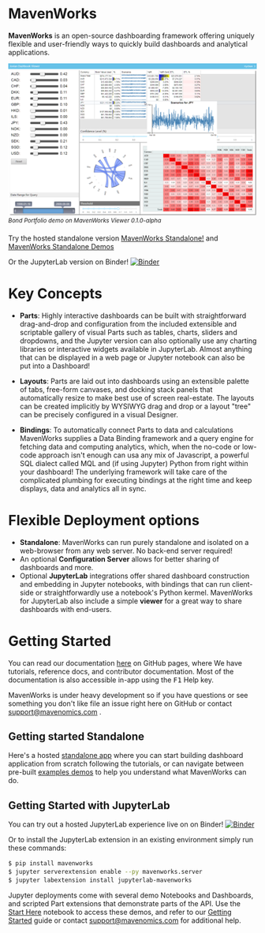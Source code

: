 # MavenWorks

**MavenWorks** is an open-source dashboarding framework offering uniquely flexible and user-friendly ways to quickly build dashboards and analytical applications.

![MavenWorks screenshot depicting the Volatility3D demo notebook, in /demos/Volatility3d.ipynb](./screenshot.png)
_<sup>Bond Portfolio demo on MavenWorks Viewer 0.1.0-alpha</sup>_

Try the hosted standalone version [MavenWorks Standalone!](https://mavenomics.github.io/MavenWorks/app) and [MavenWorks Standalone Demos](http://mavenworks.com/app/demos/)

Or the JupyterLab version on Binder! [![Binder](https://mybinder.org/badge_logo.svg)](https://mybinder.org/v2/gh/Mavenomics/MavenWorks/binder?urlpath=lab%2Ftree%2Fdemos%2FStartHere.ipynb)

# Key Concepts

 * **Parts**: Highly interactive dashboards can be built with straightforward drag-and-drop and configuration from the included extensible and scriptable gallery of visual Parts such as tables, charts, sliders and dropdowns, and the Jupyter version can also optionally use any charting libraries or interactive widgets available in JupyterLab. Almost anything that can be displayed in a web page or Jupyter notebook can also be put into a Dashboard!

 * **Layouts**: Parts are laid out into dashboards using an extensible palette of tabs, free-form canvases, and docking stack panels that automatically resize to make best use of screen real-estate.  The layouts can be created implicitly  by WYSIWYG drag and drop or a layout "tree" can be precisely configured in a visual Designer.

 * **Bindings**: To automatically connect Parts to data and calculations MavenWorks supplies a Data Binding framework and a query engine for fetching data and computing analytics, which, when the no-code or low-code approach isn't enough can usa any mix of Javascript, a powerful SQL dialect called MQL and (if using Jupyter) Python from right within your dashboard!  The underlying framework will take care of the complicated plumbing for executing bindings at the right time and keep displays, data and analytics all in sync.

# Flexible Deployment options
 * **Standalone**: MavenWorks can run purely standalone and isolated on a web-browser from any web server.  No back-end server required!
 * An optional **Configuration Server** allows for better sharing of dashboards and more.
 * Optional **JupyterLab** integrations offer shared dashboard construction and embedding in Jupyter notebooks, with bindings that can run client-side or straightforwardly use a notebook's Python kermel.  MavenWorks for JupyterLab also include a simple **viewer** for a great way to share dashboards with end-users.

# Getting Started
You can read our documentation [here](https://mavenomics.github.io/MavenWorks) on GitHub pages, where We have tutorials,
reference docs, and contributor documentation. Most of the documentation is also accessible in-app using
the <kbd>F1</kbd> Help key.

MavenWorks is under heavy development so if you have questions or see something you don't like file an issue right here on GitHub or contact support@mavenomics.com .

## Getting started Standalone
Here's a hosted [standalone app](https://mavenomics.github.io/MavenWorks/app/) where you can start building dashboard application from scratch following the tutorials, or  can navigate between pre-built [examples demos](https://mavenomics.github.io/MavenWorks/app/demos/index.html) to help you understand what MavenWorks
can do.

[//]: # (we should also soon outline simple host-your-own and link to CLI documentation) 

## Getting Started with JupyterLab

You can try out a hosted JupyterLab experience live on on Binder! [![Binder](https://mybinder.org/badge_logo.svg)](https://mybinder.org/v2/gh/Mavenomics/MavenWorks/binder?urlpath=lab)

Or to install the JupyterLab extension in an existing environment simply run these commands:

```sh
$ pip install mavenworks
$ jupyter serverextension enable --py mavenworks.server
$ jupyter labextension install jupyterlab-mavenworks
```

[//]: # (should we also provide or link to more general installation instructions?)


Jupyter deployments come with several demo Notebooks and Dashboards, and scripted Part extensions that
demonstrate parts of the API. Use the [Start Here](./demos/StartHere.ipynb)
notebook to access these demos, and refer to our [Getting Started](https://mavenomics.github.io/MavenWorks/docs/user/getting-started.md)
guide or contact support@mavenomics.com for additional help.



